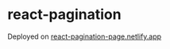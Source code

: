 # react-pagination

Deployed on [react-pagination-page.netlify.app][link]

[link]: react-pagination-page.netlify.app
